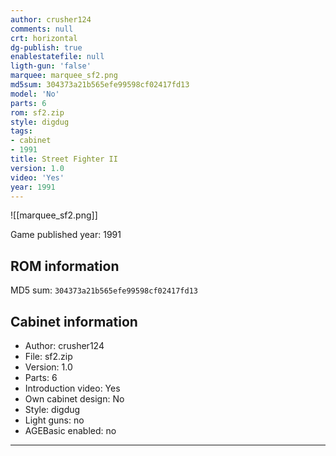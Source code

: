 ```yaml
---
author: crusher124
comments: null
crt: horizontal
dg-publish: true
enablestatefile: null
ligth-gun: 'false'
marquee: marquee_sf2.png
md5sum: 304373a21b565efe99598cf02417fd13
model: 'No'
parts: 6
rom: sf2.zip
style: digdug
tags:
- cabinet
- 1991
title: Street Fighter II
version: 1.0
video: 'Yes'
year: 1991
---
```


![[marquee_sf2.png]]

Game published year: 1991

## ROM information

MD5 sum: `304373a21b565efe99598cf02417fd13` 

## Cabinet information

- Author: crusher124
- File: sf2.zip
- Version: 1.0
- Parts: 6
- Introduction video: Yes
- Own cabinet design: No
- Style: digdug
- Light guns: no
- AGEBasic enabled: no

---
